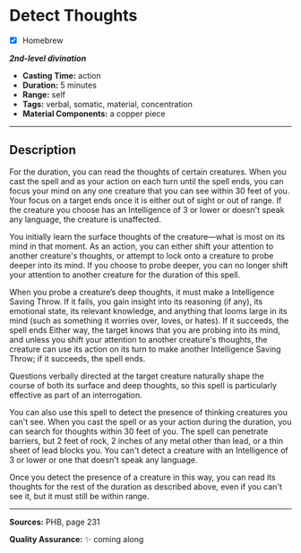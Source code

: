 # Detect Thoughts
- [x] Homebrew

***2nd-level divination***
- **Casting Time:** action
- **Duration:** 5 minutes
- **Range:** self
- **Tags:** verbal, somatic, material, concentration
- **Material Components:** a copper piece

---

## Description
For the duration, you can read the thoughts of certain creatures.
When you cast the spell and as your action on each turn until the spell ends, you can focus your mind on any one creature that you can see within 30 feet of you.
Your focus on a target ends once it is either out of sight or out of range.
If the creature you choose has an Intelligence of 3 or lower or doesn't speak any language, the creature is unaffected.

You initially learn the surface thoughts of the creature&mdash;what is most on its mind in that moment.
As an action, you can either shift your attention to another creature's thoughts, or attempt to lock onto a creature to probe deeper into its mind.
If you choose to probe deeper, you can no longer shift your attention to another creature for the duration of this spell.

When you probe a creature’s deep thoughts, it must make a Intelligence Saving Throw.
If it fails, you gain insight into its reasoning (if any), its emotional state, its relevant knowledge, and anything that looms large in its mind (such as something it worries over, loves, or hates).
If it succeeds, the spell ends Either way, the target knows that you are probing into its mind, and unless you shift your attention to another creature's thoughts, the creature can use its action on its turn to make another Intelligence Saving Throw; if it succeeds, the spell ends.

Questions verbally directed at the target creature naturally shape the course of both its surface and deep thoughts, so this spell is particularly effective as part of an interrogation.

You can also use this spell to detect the presence of thinking creatures you can't see.
When you cast the spell or as your action during the duration, you can search for thoughts within 30 feet of you.
The spell can penetrate barriers, but 2 feet of rock, 2 inches of any metal other than lead, or a thin sheet of lead blocks you.
You can't detect a creature with an Intelligence of 3 or lower or one that doesn't speak any language.

Once you detect the presence of a creature in this way, you can read its thoughts for the rest of the duration as described above, even if you can't see it, but it must still be within range.

---

**Sources:** PHB, page 231

**Quality Assurance:** :sparkles: coming along

